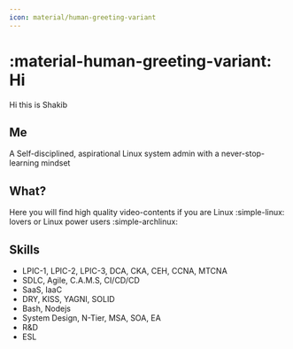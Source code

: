 ```yaml
---
icon: material/human-greeting-variant
---
```


# :material-human-greeting-variant: Hi

Hi this is Shakib



## Me

A Self-disciplined, aspirational Linux system admin with a never-stop-learning mindset



## What?

Here you will find high quality video-contents if you are Linux :simple-linux: lovers 
or Linux power users :simple-archlinux:



## Skills

- LPIC-1, LPIC-2, LPIC-3, DCA, CKA, CEH, CCNA, MTCNA
- SDLC, Agile, C.A.M.S, CI/CD/CD
- SaaS, IaaC
- DRY, KISS, YAGNI, SOLID
- Bash, Nodejs
- System Design, N-Tier, MSA, SOA, EA
- R&D
- ESL

